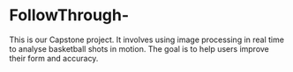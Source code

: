 # FollowThrough-
This is our Capstone project. It involves using image processing in real time to analyse basketball shots in motion. The goal is to help users improve their form and accuracy.
